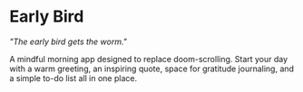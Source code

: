 # Early Bird

*"The early bird gets the worm."*

A mindful morning app designed to replace doom-scrolling. Start your day with a warm greeting, an inspiring quote, space for gratitude journaling, and a simple to-do list all in one place.
